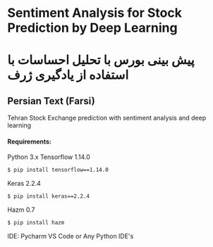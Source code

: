 # Sentiment Analysis for Stock Prediction by Deep Learning
# پیش بینی بورس با تحلیل احساسات با استفاده از یادگیری ژرف
## Persian Text (Farsi)

Tehran Stock Exchange prediction with sentiment analysis and deep learning


#### Requirements:
Python 3.x
Tensorflow 1.14.0
```sh
$ pip install tensorflow==1.14.0
```
Keras 2.2.4
```sh
$ pip install keras==2.2.4
```
Hazm 0.7
```sh
$ pip install hazm
```

IDE:
Pycharm
VS Code
or Any Python IDE's
